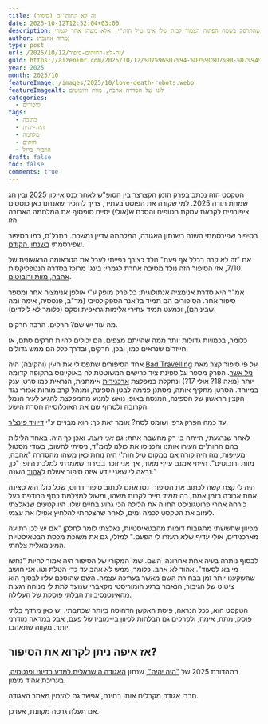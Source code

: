 ```yaml
---
title: זה לא החות'ים (סיפור)
date: 2025-10-12T12:52:04+03:00
description: פורסם באסופת "היה יהיה 2025". שרון מגלה שמה שהתרסק בשטח הפתוח הצמוד לבית שלו אינו טיל חות'י, אלא משהו אחר לגמרי
author: נמרוד איזנברג
type: post
url: /2025/10/12/זה-לא-החותים-סיפור/
guid: https://aizenimr.com/2025/10/12/%D7%96%D7%94-%D7%9C%D7%90-%D7%94%D7%97%D7%95%D7%AA%D7%99%D7%9D-%D7%A1%D7%99%D7%A4%D7%95%D7%A8/
year: 2025
month: 2025/10
featureImage: /images/2025/10/love-death-robots.webp
featureImageAlt: לוגו של הסדרה אהבה, מוות ורובוטים
categories:
  - סיפורים
tags:
  - כתיבה
  - היה-יהיה
  - מלחמה
  - חותים
  - חרבות-ברזל
draft: false
toc: false
comments: true
---
```

הטקסט הזה נכתב בפרק הזמן הקצרצר בין הסופ"ש לאחר [כנס אייקון 2025](2025-09-17-לקראת-אייקון-2025.md) ובין חג שמחת תורה 2025. למי שקורה את הפוסט בעתיד, צריך להזכיר שאנחנו כאן כוססים ציפורניים לקראת עסקת חטופים והסכם ש(אולי) יסיים סופסוף את המלחמה הארורה הזו.

בסיפור שפירסמתי השנה בשנתון האגודה, המלחמה עדיין נמשכת. בתכל'ס, כמו בסיפור שפירסמתי [בשנתון הקודם](2025-04-24-זה-לא-קרה-בכלל-אף-פעם.md).

אם "זה לא קרה בכלל אף פעם" נולד כצורך כפייתי לעכל את הטראומה הראשונית של 7/10, אזי הסיפור הזה נולד מסיבה אחרת לגמרי: בינג' מרוכז בסדרה הנטפליקסית [אהבה, מוות ורובוטים](https://lovedeathrobots.fandom.com).

אמ"ר היא סדרת אנימציה אנתולוגית: כל פרק מופק ע"י אולפן אנימציה אחר ומספר סיפור אחר. הסיפורים הם תמיד בז'אנר הספקולטיבי (מד"ב, פנטסיה, אימה ומה שביניהם), וכמעט תמיד עתירי אלימות גראפית וסקס (כלומר לא לילדים).

מה עוד יש שם? חרקים. הרבה חרקים.

כלומר, בכמויות גדולות יותר ממה שהייתם מצפים. הם יכולים להיות חרקים סתם, או חייזרים שנראים כמו, ובכן, חרקים, ובדרך כלל הם ממש גדולים.

אחד הסיפורים שתפס לי את העין (והקיבה) היה [Bad Travelling](https://lovedeathrobots.fandom.com/wiki/Bad_Travelling) על פי סיפור קצר מאת [ניל אשר](https://en.wikipedia.org/wiki/Neal_Asher). הפרק מספר על ספינת ציד כרישים המשוטטת לה באוקיינוס בתקופה קדומה יותר (מאה 18? אולי 17?) ונתקלת במפלצת [ארכנידית](https://en.wikipedia.org/wiki/Arachnid) אימתנית, הנראית כמו סרטן ענק במיוחד. הסרטן מתקיף אותה, מסתנן פנימה לבטן הספינה, ומנהל קרב מוחות אכזרי נגד הקצין הראשון של הספינה, המנסה באופן נואש למנוע מהמפלצת להגיע לעיר הנמל הקרובה ולטרוף שם את האוכלוסייה חסרת הישע.

עד כמה הפרק גרפי ושומט לסת? אומר זאת כך: הוא מבויים ע"י [דיוויד פינצ'ר](https://en.wikipedia.org/wiki/David_Fincher).

לאחר שנרגעתי, הייתה בי רק מחשבה אחת: *גם אני רוצה*. ואכן כך היה. באחד הלילות בהם החות'ים העירו אותנו והכניסו את כולנו לממ"ד, ניסיתי לחשוב, בעודי מסטול מעייפות, מה היה קורה אם במקום טיל חות'י היה נוחת כאן משהו מהסדרה "אהבה, מוות ורובוטים". הייתי אמנם עייף מאוד, אך אני זוכר בבירור שאמרתי למלכת היופי "כן, נראה לי שאני יודע איזה סיפור אשלח ל[אהוד](https://my2centssf.blogspot.com/) השנה."

היה לי קצת קשה לכתוב את הסיפור. נסו אתם לכתוב סיפור דחוס, שכל כולו הוא סצינה אחת ארוכה בזמן אמת, בה *תמיד* חייב לקרות משהו, ומשול למצלמת כתף הרודפת בעל כורחה אחרי פרוטגוניסט החווה את הלילה הכי גרוע בחיים שלו. היו קטעים שנאלצתי לעזוב את הטקסט לכמה ימים, לאחר שהצלחתי להלחיץ אפילו את עצמי.

מכיוון שחששתי מתגובות דומות מהבטאיסטיות, נאלצתי לומר לחלקן "אם יש לכן רתיעה מארכנידים, אולי עדיף שלא תעזרו לי הפעם." למזלי, גם את משוכת מכסת הבטאיסטיות המינימאלית צלחתי.

לבסוף נותרה בעיה אחת אחרונה: השם. שמו המקורי של הסיפור היה אמור להיות "נחשו מי בא לסעוד". אהוד לא אהב. כלומר, ממש לא אהב עד כדי הטלת וטו. אני חושב שהשקענו יותר זמן בבחירת השם מאשר בעריכה עצמה. השם שהוסכם עליו לבסוף הוא ציטוט של הגיבור, הנאמר ברגע הומוריסטי מקאברי שנועד לתת לי מנוחה רגעית מהאינטנסיביות הבלתי פוסקת של העלילה.

הטקסט הוא, ככל הנראה, פיסת האקשן הדחוסה ביותר שכתבתי. יש כאן מרדף בלתי פוסק, מתח, אימה, ולפרקים גם הבלחות לכיוון בי-מוביז של פעם, אבל במראה מודרני יותר. מקווה שתאהבו.
## אז איפה ניתן לקרוא את הסיפור?
במהדורת 2025 של ["היה יהיה"](https://annual.sf-f.org.il/), שנתון [האגודה הישראלית למדע בדיוני ופנטסיה](https://www.sf-f.org.il/), בעריכת אהוד מימון.

חברי אגודה מקבלים אותו בחינם, אפשר גם להזמין מאתר האגודה.

אם תעלה גרסה מקוונת, אעדכן.
